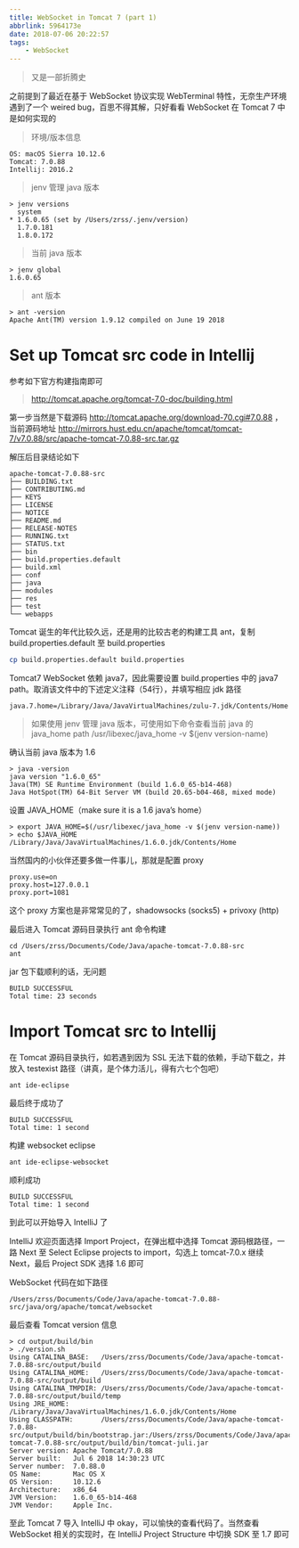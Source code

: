 ```yaml
---
title: WebSocket in Tomcat 7 (part 1)
abbrlink: 5964173e
date: 2018-07-06 20:22:57
tags:
    - WebSocket
---
```


> 又是一部折腾史

之前提到了最近在基于 WebSocket 协议实现 WebTerminal 特性，无奈生产环境遇到了一个 weired bug，百思不得其解，只好看看 WebSocket 在 Tomcat 7 中是如何实现的

> 环境/版本信息

```
OS: macOS Sierra 10.12.6
Tomcat: 7.0.88
Intellij: 2016.2
```

> jenv 管理 java 版本

```
> jenv versions
  system
* 1.6.0.65 (set by /Users/zrss/.jenv/version)
  1.7.0.181
  1.8.0.172
```

> 当前 java 版本

```
> jenv global
1.6.0.65
```

> ant 版本

```
> ant -version
Apache Ant(TM) version 1.9.12 compiled on June 19 2018
```

# Set up Tomcat src code in Intellij

参考如下官方构建指南即可

> http://tomcat.apache.org/tomcat-7.0-doc/building.html

第一步当然是下载源码 http://tomcat.apache.org/download-70.cgi#7.0.88
，当前源码地址 http://mirrors.hust.edu.cn/apache/tomcat/tomcat-7/v7.0.88/src/apache-tomcat-7.0.88-src.tar.gz

解压后目录结论如下

```
apache-tomcat-7.0.88-src
├── BUILDING.txt
├── CONTRIBUTING.md
├── KEYS
├── LICENSE
├── NOTICE
├── README.md
├── RELEASE-NOTES
├── RUNNING.txt
├── STATUS.txt
├── bin
├── build.properties.default
├── build.xml
├── conf
├── java
├── modules
├── res
├── test
└── webapps
```

Tomcat 诞生的年代比较久远，还是用的比较古老的构建工具 ant，复制 build.properties.default 至 build.properties

```bash
cp build.properties.default build.properties
```

Tomcat7 WebSocket 依赖 java7，因此需要设置 build.properties 中的 java7 path。取消该文件中的下述定义注释（54行），并填写相应 jdk 路径

```
java.7.home=/Library/Java/JavaVirtualMachines/zulu-7.jdk/Contents/Home
```

> 如果使用 jenv 管理 java 版本，可使用如下命令查看当前 java 的 java_home path
/usr/libexec/java_home -v $(jenv version-name)

确认当前 java 版本为 1.6

```
> java -version
java version "1.6.0_65"
Java(TM) SE Runtime Environment (build 1.6.0_65-b14-468)
Java HotSpot(TM) 64-Bit Server VM (build 20.65-b04-468, mixed mode)
```

设置 JAVA_HOME（make sure it is a 1.6 java’s home）

```
> export JAVA_HOME=$(/usr/libexec/java_home -v $(jenv version-name))
> echo $JAVA_HOME
/Library/Java/JavaVirtualMachines/1.6.0.jdk/Contents/Home
```

当然国内的小伙伴还要多做一件事儿，那就是配置 proxy

```
proxy.use=on
proxy.host=127.0.0.1
proxy.port=1081
```

这个 proxy 方案也是非常常见的了，shadowsocks (socks5) + privoxy (http)

最后进入 Tomcat 源码目录执行 ant 命令构建

```
cd /Users/zrss/Documents/Code/Java/apache-tomcat-7.0.88-src
ant
```

jar 包下载顺利的话，无问题

```
BUILD SUCCESSFUL
Total time: 23 seconds
```

# Import Tomcat src to Intellij

在 Tomcat 源码目录执行，如若遇到因为 SSL 无法下载的依赖，手动下载之，并放入 testexist 路径（讲真，是个体力活儿，得有六七个包吧）

```
ant ide-eclipse
```

最后终于成功了

```
BUILD SUCCESSFUL
Total time: 1 second
```

构建 websocket eclipse

```
ant ide-eclipse-websocket
```

顺利成功

```
BUILD SUCCESSFUL
Total time: 1 second
```

到此可以开始导入 IntelliJ 了

IntelliJ 欢迎页面选择 Import Project，在弹出框中选择 Tomcat 源码根路径，一路 Next 至 Select Eclipse projects to import，勾选上 tomcat-7.0.x 继续 Next，最后 Project SDK 选择 1.6 即可

WebSocket 代码在如下路径

```
/Users/zrss/Documents/Code/Java/apache-tomcat-7.0.88-src/java/org/apache/tomcat/websocket
```

最后查看 Tomcat version 信息

```
> cd output/build/bin
> ./version.sh
Using CATALINA_BASE:   /Users/zrss/Documents/Code/Java/apache-tomcat-7.0.88-src/output/build
Using CATALINA_HOME:   /Users/zrss/Documents/Code/Java/apache-tomcat-7.0.88-src/output/build
Using CATALINA_TMPDIR: /Users/zrss/Documents/Code/Java/apache-tomcat-7.0.88-src/output/build/temp
Using JRE_HOME:        /Library/Java/JavaVirtualMachines/1.6.0.jdk/Contents/Home
Using CLASSPATH:       /Users/zrss/Documents/Code/Java/apache-tomcat-7.0.88-src/output/build/bin/bootstrap.jar:/Users/zrss/Documents/Code/Java/apache-tomcat-7.0.88-src/output/build/bin/tomcat-juli.jar
Server version: Apache Tomcat/7.0.88
Server built:   Jul 6 2018 14:30:23 UTC
Server number:  7.0.88.0
OS Name:        Mac OS X
OS Version:     10.12.6
Architecture:   x86_64
JVM Version:    1.6.0_65-b14-468
JVM Vendor:     Apple Inc.
```

至此 Tomcat 7 导入 IntelliJ 中 okay，可以愉快的查看代码了。当然查看 WebSocket 相关的实现时，在 IntelliJ Project Structure 中切换 SDK 至 1.7 即可
